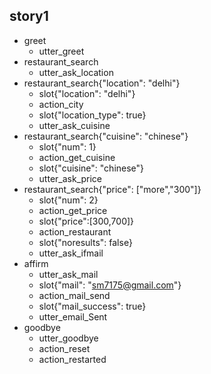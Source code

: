 ## story1
* greet
    - utter_greet
* restaurant_search
    - utter_ask_location
* restaurant_search{"location": "delhi"}
    - slot{"location": "delhi"}
	- action_city
    - slot{"location_type": true}
    - utter_ask_cuisine
* restaurant_search{"cuisine": "chinese"}
    - slot{"num": 1}
    - action_get_cuisine
    - slot{"cuisine": "chinese"}
	- utter_ask_price
* restaurant_search{"price": ["more","300"]}
    - slot{"num": 2}
    - action_get_price
    - slot{"price":[300,700]}
    - action_restaurant
	- slot{"noresults": false}
    - utter_ask_ifmail
* affirm
    - utter_ask_mail
    - slot{"mail": "sm7175@gmail.com"}
    - action_mail_send
    - slot{"mail_success": true}
    - utter_email_Sent
* goodbye
    - utter_goodbye
    - action_reset
	- action_restarted


